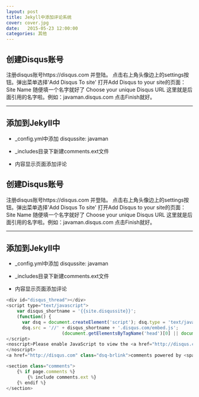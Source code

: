 ```yaml
---
layout: post
title: Jekyll中添加评论系统
cover: cover.jpg
date:   2015-05-23 12:00:00
categories: 其他
---
```




创建Disqus账号
----------


注册disqus账号https://disqus.com 并登陆。
点击右上角头像边上的settings按钮。弹出菜单选择'Add Disqus To site'
打开Add Disqus to your site的页面： 
Site Name 
随便填一个名字就好了
Choose your unique Disqus URL
这里就是后面引用的名字啦。例如：javaman.disqus.com
点击Finish就好。

----------


添加到Jekyll中
-------------

- _config.yml中添加 disqussite: javaman

- _includes目录下新建comments.ext文件

- 内容显示页面添加评论


创建Disqus账号
----------


注册disqus账号https://disqus.com 并登陆。
点击右上角头像边上的settings按钮。弹出菜单选择'Add Disqus To site'
打开Add Disqus to your site的页面： 
Site Name 
随便填一个名字就好了
Choose your unique Disqus URL
这里就是后面引用的名字啦。例如：javaman.disqus.com
点击Finish就好。

----------


添加到Jekyll中
-------------

- _config.yml中添加 disqussite: javaman

- _includes目录下新建comments.ext文件

- 内容显示页面添加评论

```javascript
<div id="disqus_thread"></div> 	 
<script type="text/javascript">
    var disqus_shortname = '{{site.disqussite}}';
    (function() {
      var dsq = document.createElement('script'); dsq.type = 'text/javascript'; dsq.async = true;
      dsq.src = '//' + disqus_shortname + '.disqus.com/embed.js';
    				 (document.getElementsByTagName('head')[0] || document.getElementsByTagName('body'[0]).appendChild(dsq);
</script> 	 
<noscript>Please enable JavaScript to view the <a href="http://disqus.com/?ref_noscript">comments powered by Disqus.</a>
</noscript>
<a href="http://disqus.com" class="dsq-brlink">comments powered by <span class="logo-disqus">Disqus</span></a>
```

```javascript
<section class="comments">
	{% if page.comments %}
		{% include comments.ext %}
	{% endif %}
</section>
```

